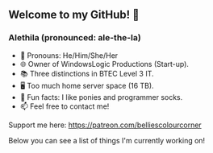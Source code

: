 ## Welcome to my GitHub! 💜

### Alethila (pronounced: ale-the-la)

- 💖 Pronouns: He/Him/She/Her
- 🌐 Owner of WindowsLogic Productions (Start-up).
- 📚 Three distinctions in BTEC Level 3 IT.
- 🖥️ Too much home server space (16 TB).
- 💛 Fun facts: I like ponies and programmer socks.
- 📫 Feel free to contact me!

Support me here: https://patreon.com/belliescolourcorner

Below you can see a list of things I'm currently working on!
